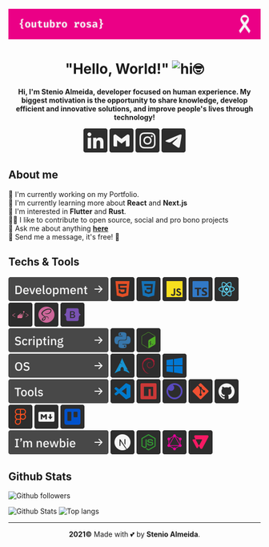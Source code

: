 <p><img src="https://raw.githubusercontent.com/stenioas/stenioas/main/etc/social-cover-compact.png" alt="Cover" /></p>

<h1 align="center"><strong>"Hello, World!"</strong> <img src="https://user-images.githubusercontent.com/1303154/88677602-1635ba80-d120-11ea-84d8-d263ba5fc3c0.gif" width="32px" alt="hi">🤓</h1>

<p align="center"><strong>Hi, I'm Stenio Almeida, developer focused on human experience. My biggest motivation is the opportunity to share knowledge, develop efficient and innovative solutions, and improve people's lives through technology!</strong></p>

<div align="center">

[
![Linkedin](./etc/assets/linkedin.svg)](https://www.linkedin.com/in/stenioas/)
[
![Gmail](./etc/assets/gmail.svg)](mailto:stenioas@gmail.com)
[
![Instagram](./etc/assets/instagram.svg)](https://www.instagram.com/stenioas/)
[
![Telegram](./etc/assets/telegram.svg)](https://t.me/stenioas/)

</div>

## **About me**

💼 I'm currently working on my Portfolio.<br>
🌱 I'm currently learning more about **React** and **Next.js**<br/>
🧐 I'm interested in **Flutter** and **Rust**.<br/>
🤝🏼 I like to contribute to open source, social and pro bono projects<br/>
💬 Ask me about anything [**here**](https://t.me/stenioas/)<br/>
💌 Send me a message, it's free! 🤗

## **Techs & Tools**

<img src="./etc/assets/development.svg" title="Development" alt="Development" /> <img src="./etc/assets/html5.svg" title="HTML5" alt="Html5" /> <img src="./etc/assets/css3.svg" title="CSS3" alt="CSS3" /> <img src="./etc/assets/javascript.svg" title="JavaScript" alt="Javascript" /> <img src="./etc/assets/typescript.svg" title="TypeScript" alt="Typescript" /> <img src="./etc/assets/react.svg" title="React" alt="React" /> <img src="./etc/assets/styled-components.svg" title="Styled Components" alt="Styled Components" /> <img src="./etc/assets/scss.svg" title="SCSS" alt="SCSS" /> <img src="./etc/assets/bootstrap.svg" title="Bootstrap" alt="Bootstrap" /><br/><img src="./etc/assets/scripting.svg" title="Scripting" alt="Scripting" /> <img src="./etc/assets/python.svg" title="Python" alt="Python" /> <img src="./etc/assets/bashscript.svg" title="Bash Script" alt="Bash Script" /><br/><img src="./etc/assets/operating-systems.svg" title="Operating Systems" alt="Operating Systems" /> <img src="./etc/assets/archlinux.svg" title="Archlinux" alt="Archlinux" /> <img src="./etc/assets/debian.svg" title="Debian" alt="Debian" /> <img src="./etc/assets/windows.svg" title="Windows" alt="Windows" /><br/><img src="./etc/assets/tools.svg" title="Tools" alt="Tools" /> <img src="./etc/assets/vscode.svg" title="Visual Studio Code" alt="Visual Studio Code" /> <img src="./etc/assets/npm.svg" title="NPM" alt="NPM" />
<img src="./etc/assets/insomnia.svg" title="Insomnia" alt="Insomnia" /> <img src="./etc/assets/git.svg" title="Git" alt="Git" /> <img src="./etc/assets/github.svg" title="Github" alt="Github" /> <img src="./etc/assets/figma.svg" title="Figma" alt="Figma" /> <img src="./etc/assets/markdown.svg" title="Markdown" alt="Markdown" /> <img src="./etc/assets/trello.svg" title="Trello" alt="Trello" /><br/><img src="./etc/assets/imnewbie.svg" title="I'm newbie" alt="I'm newbie" /> <img src="./etc/assets/next.svg" title="Next" alt="Next" /> <img src="./etc/assets/node.svg" title="Node" alt="Node" /> <img src="./etc/assets/graphql.svg" title="GraphQL" alt="GraphQL" /> <img src="./etc/assets/vtex.svg" title="VTEX" alt="VTEX" />

## **Github Stats**

<img src="https://img.shields.io/github/followers/stenioas.svg?style=social&label=Followers&maxAge=2592000" alt="Github followers" /><br />

<div>
  <img src="https://github-readme-stats.vercel.app/api?username=stenioas&count_private=true&show_icons=true&theme=dark" alt="Github Stats" height="180em"/> <img src="https://github-readme-stats.vercel.app/api/top-langs/?username=stenioas&layout=compact&theme=dark&langs_count=8" alt="Top langs" height="180em"/>
</div>

---

<p align="center"><strong>2021&copy;</strong> Made with 💕 by <strong>Stenio Almeida</strong>.</p>
